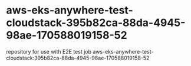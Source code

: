 # aws-eks-anywhere-test-cloudstack-395b82ca-88da-4945-98ae-170588019158-52
repository for use with E2E test job aws-eks-anywhere-test-cloudstack:395b82ca-88da-4945-98ae-170588019158-52
